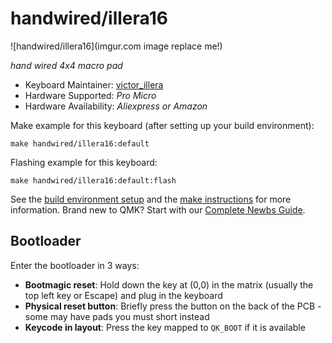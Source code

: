 # handwired/illera16

![handwired/illera16](imgur.com image replace me!)

*hand wired 4x4 macro pad*

* Keyboard Maintainer: [victor_illera](https://github.com/villeramassana)
* Hardware Supported: *Pro Micro*
* Hardware Availability: *Aliexpress or Amazon*

Make example for this keyboard (after setting up your build environment):

    make handwired/illera16:default

Flashing example for this keyboard:

    make handwired/illera16:default:flash

See the [build environment setup](https://docs.qmk.fm/#/getting_started_build_tools) and the [make instructions](https://docs.qmk.fm/#/getting_started_make_guide) for more information. Brand new to QMK? Start with our [Complete Newbs Guide](https://docs.qmk.fm/#/newbs).

## Bootloader

Enter the bootloader in 3 ways:

* **Bootmagic reset**: Hold down the key at (0,0) in the matrix (usually the top left key or Escape) and plug in the keyboard
* **Physical reset button**: Briefly press the button on the back of the PCB - some may have pads you must short instead
* **Keycode in layout**: Press the key mapped to `QK_BOOT` if it is available
